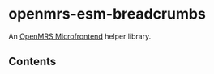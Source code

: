 # openmrs-esm-breadcrumbs

An [OpenMRS Microfrontend](https://wiki.openmrs.org/display/projects/Frontend+-+SPA+and+Microfrontends) helper library.

## Contents

<!-- toc -->



<!-- tocstop -->










